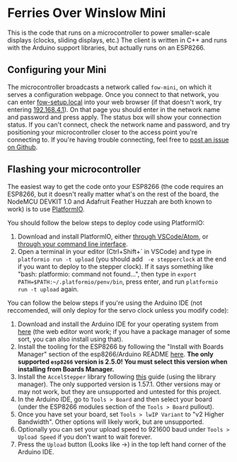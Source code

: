 # Ferries Over Winslow Mini
This is the code that runs on a microcontroller to power smaller-scale displays (clocks, sliding displays, etc.) The client is written in C++ and runs with the Arduino support libraries, but actually runs on an ESP8266.
## Configuring your Mini
The microcontroller broadcasts a network called `fow-mini`, on which it serves a configuration webpage. Once you connect to that network, you can enter [fow-setup.local](http://fow-setup.local) into your web browser (if that doesn't work, try entering [192.168.4.1](http://192.168.4.1)). On that page you should enter in the network name and password and press apply. The status box will show your connection status. If you can't connect, check the network name and password, and try positioning your microcontroller closer to the access point you're connecting to. If you're having trouble connecting, feel free to [post an issue on Github](https://github.com/pietroglyph/fow/issues/new).
## Flashing your microcontroller
The easiest way to get the code onto your ESP8266 (the code requires an ESP8266, but it doesn't really matter what's on the rest of the board, the NodeMCU DEVKIT 1.0 and Adafruit Feather Huzzah are both known to work) is to use [PlatformIO](https://platformio.org/). 

You should follow the below steps to deploy code using PlatformIO:
1. Download and install PlatformIO, either [through VSCode/Atom](https://platformio.org/platformio-ide), or [through your command line interface](https://docs.platformio.org/en/latest/installation.html#installation-methods).
2. Open a terminal in your editor (Ctrl+Shift+\` in VSCode) and type in `platformio run -t upload` (you should add ` -e stepperclock` at the end if you want to deploy to the stepper clock). If it says something like "bash: platformio: command not found...", then type in `export PATH=$PATH:~/.platformio/penv/bin`, press enter, and run `platformio run -t upload` again.

You can follow the below steps if you're using the Arduino IDE (not reccomended, will only deploy for the servo clock unless you modify code):
1. Download and install the Arduino IDE for your operating system from [here](https://www.arduino.cc/en/Main/Software) (the web editor wont work; if you have a package manager of some sort, you can also install using that).
2. Install the tooling for the ESP8266 by following the "Install with Boards Manager" section of the esp8266/Arduino README [here](https://github.com/esp8266/Arduino#installing-with-boards-manager). **The only supported `esp8266` version is 2.5.0! You must select this version when installing from Boards Manager.**
3. Install the `AccelStepper` library following [this](https://www.arduino.cc/en/Guide/Libraries#toc3) guide (using the library manager). The only supported version is 1.57.1. Other versions may or may not work, but they are unsupported and untested for this project.
4. In the Arduino IDE, go to `Tools > Board` and then select your board (under the ESP8266 modules section of the `Tools > Board` pullout).
5. Once you have set your board, set `Tools > lwIP Variant` to "v2 Higher Bandwidth". Other options will likely work, but are unsupported.
6. Optionally you can set your upload speed to 921600 baud under `Tools > Upload Speed` if you don't want to wait forever.
7. Press the `Upload` button (Looks like ->) in the top left hand corner of the Arduino IDE.
